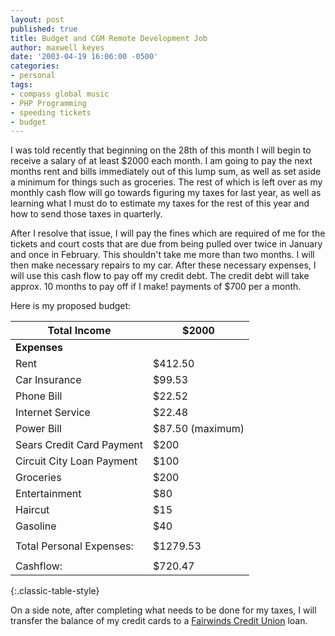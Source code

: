 ```yaml
---
layout: post
published: true
title: Budget and CGM Remote Development Job
author: maxwell keyes
date: '2003-04-19 16:06:00 -0500'
categories:
- personal
tags:
- compass global music
- PHP Programming
- speeding tickets
- budget
---
```


I was told recently that beginning on the 28th of this month I will begin to receive a salary of at least $2000 each
month. I am going to pay the next months rent and bills immediately out of this lump sum, as well as set aside a
minimum for things such as groceries. The rest of which is left over as my monthly cash flow will go towards figuring
my taxes for last year, as well as learning what I must do to estimate my taxes for the rest of this year and how to
send those taxes in quarterly.

After I resolve that issue, I will pay the fines which are required of me for the tickets and court costs that are due
from being pulled over twice in January and once in February. This shouldn't take me more than two months. I will then
make necessary repairs to my car. After these necessary expenses, I will use this cash flow to pay off my credit debt.
The credit debt will take approx. 10 months to pay off if I make! payments of $700 per a month.

Here is my proposed budget:

| __Total Income__ | $2000     |
| ---------------- | --------- |
| __Expenses__     |           |
| Rent             | $412.50 |
| Car Insurance    | $99.53 |
| Phone Bill       | $22.52 |
| Internet Service | $22.48 |
| Power Bill | $87.50 (maximum) |
| Sears Credit Card Payment | $200 |
| Circuit City Loan Payment | $100 |
| Groceries | $200 |
| Entertainment | $80 |
| Haircut | $15 |
| Gasoline | $40 |
| | |
| Total Personal Expenses: | $1279.53 |
| | |
| Cashflow: | $720.47 |
{:.classic-table-style}

On a side note, after completing what needs to be done for my taxes, I will transfer the balance of my credit cards to
a [Fairwinds Credit Union](http://www.fairwinds.org/) loan.
